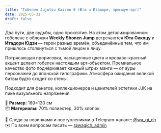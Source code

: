 ```yaml
---
title: "Гобелен Jujutsu Kaisen 0 (Юта и Итадори, премиум-арт)"
date: 2025-05-31
draft: false
---
```


Два пути, две судьбы, одно проклятие. На этом детализированном гобелене с обложки **Weekly Shonen Jump** встречаются **Юта Оккоцу** и **Итадори Юдзи** — герои разных времён, объединённые тем, что им пришлось столкнуться с тьмой лицом к лицу.

Потрясающая прорисовка, насыщенные цвета и кроваво-красный акцент делают гобелен настоящим арт-объектом. Премиальное качество фото подчёркивает каждый штрих манги — от ауры персонажей до японской типографики. Атмосфера ожидания великой битвы будто сходит со стены.

Подходит для фанатов, коллекционеров и ценителей эстетики JJK на пике визуального напряжения.

🧵 **Размер:** 160×130 см  
📦 **Материалы:** 70% полиэстер, 30% хлопок  

📣 Следи за новинками и поступлениями в Telegram-канале: [@wa_gi_ch](https://t.me/wa_gi_ch)  
✉️ По всем вопросам писать — [@wagich_admin](https://t.me/wagich_admin)
